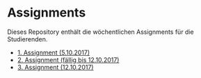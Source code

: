 # Assignments

Dieses Repository enthält die wöchentlichen Assignments für die Studierenden.

  * [1. Assignment (5.10.2017)](assignment1.md)
  * [2. Assignment (fällig bis 12.10.2017)](assignment2.md)
  * [3. Assignment (12.10.2017)](assignment3.md)
  
